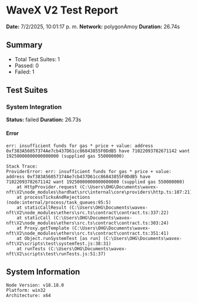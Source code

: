# WaveX V2 Test Report

**Date:** 7/2/2025, 10:01:17 p. m.
**Network:** polygonAmoy
**Duration:** 26.74s

## Summary

- Total Test Suites: 1
- Passed: 0
- Failed: 1

## Test Suites

### System Integration

**Status:** failed
**Duration:** 26.73s

#### Error
```
err: insufficient funds for gas * price + value: address 0xf383A56057374Ae7cb437D61cc86843855F0DdB5 have 71022093782671142 want 19250000000000000000 (supplied gas 550000000)

Stack Trace:
ProviderError: err: insufficient funds for gas * price + value: address 0xf383A56057374Ae7cb437D61cc86843855F0DdB5 have 71022093782671142 want 19250000000000000000 (supplied gas 550000000)
    at HttpProvider.request (C:\Users\OHG\Documents\wavex-nft\V2\node_modules\hardhat\src\internal\core\providers\http.ts:107:21)
    at processTicksAndRejections (node:internal/process/task_queues:95:5)
    at staticCallResult (C:\Users\OHG\Documents\wavex-nft\V2\node_modules\ethers\src.ts\contract\contract.ts:337:22)
    at staticCall (C:\Users\OHG\Documents\wavex-nft\V2\node_modules\ethers\src.ts\contract\contract.ts:303:24)
    at Proxy.getTemplate (C:\Users\OHG\Documents\wavex-nft\V2\node_modules\ethers\src.ts\contract\contract.ts:351:41)
    at Object.runSystemTest [as run] (C:\Users\OHG\Documents\wavex-nft\V2\scripts\test\systemTest.js:38:31)
    at runTests (C:\Users\OHG\Documents\wavex-nft\V2\scripts\test\runTests.js:51:37)
```

## System Information

```
Node Version: v18.18.0
Platform: win32
Architecture: x64
```